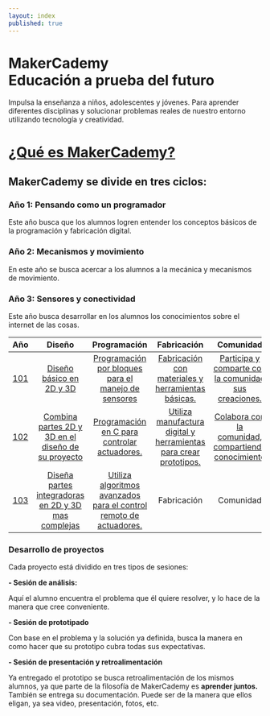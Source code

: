 ```yaml
---
layout: index
published: true
---
```


# MakerCademy <br/> Educación a prueba del futuro

Impulsa la enseñanza a niños, adolescentes y jóvenes. Para aprender diferentes disciplinas y solucionar problemas reales de nuestro entorno utilizando tecnología y creatividad.


# [¿Qué es MakerCademy?](https://makermex.github.io/Makercademy/modules/intro/makercademy/)

## MakerCademy se divide en tres ciclos:

### Año 1: Pensando como un programador

Este año busca que los alumnos logren entender los conceptos básicos de la programación y fabricación digital.

### Año 2: Mecanismos y movimiento
En este año se busca acercar a los alumnos a la mecánica y mecanismos de movimiento.

### Año 3: Sensores y conectividad
Este año busca desarrollar en los alumnos los conocimientos sobre el internet de las cosas.


| Año | Diseño | Programación | Fabricación | Comunidad |
| :---: | :---: | :---: | :---: | :---: |
| [101](http://learn.makercademy.com/modules/basico/101/) | [Diseño básico en 2D y 3D](http://learn.makercademy.com/modules/referencias/cortadoralaser/) | [Programación por bloques para el manejo de sensores](http://learn.makercademy.com/modules/referencias/Makecode/) | [Fabricación  con materiales y herramientas básicas.](http://learn.makercademy.com/modules/referencias/Carton/) | [Participa y comparte con la comunidad sus creaciones.](http://makermex.com/forum/makercademy-124) |
| [102](http://learn.makercademy.com/modules/mecanismos/Alimentador/) | [Combina partes 2D y 3D en el diseño de su proyecto](http://learn.makercademy.com/modules/referencias/cnc/) | [Programación en C para controlar actuadores.](http://learn.makercademy.com/modules/referencias/Arduino/) | [Utiliza manufactura digital y herramientas para crear prototipos.](http://learn.makercademy.com/modules/referencias/Impresion3D/) | [Colabora con la comunidad, compartiendo conocimiento](http://makermex.com/forum/makercademy-124) |
| [103](http://learn.makercademy.com/modules/iot/resources/) | [Diseña partes integradoras en 2D y 3D mas complejas](http://learn.makercademy.com/modules/referencias/modelado3d/) | [Utiliza algoritmos avanzados para el control remoto de actuadores.](http://learn.makercademy.com/modules/referencias/Python/) | Fabricación | Comunidad |





### Desarrollo de proyectos

Cada proyecto está dividido en tres tipos de sesiones:

**- Sesión de análisis:**

Aquí el alumno encuentra el problema que él quiere resolver, y lo hace de la manera que cree conveniente.

**- Sesión de prototipado**

Con base en el problema y la solución ya definida, busca la manera en como hacer que su prototipo cubra todas sus expectativas.

**- Sesión de presentación y retroalimentación**

Ya entregado el prototipo se busca retroalimentación de los mismos alumnos, ya que parte de la filosofía de MakerCademy es **aprender juntos.** También se entrega su documentación. Puede ser de la manera que ellos eligan, ya sea video, presentación, fotos, etc.
